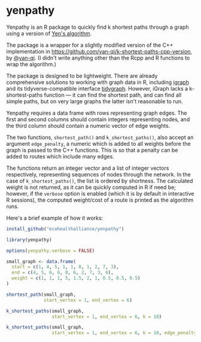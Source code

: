 # yenpathy

Yenpathy is an R package to quickly find k shortest paths through a graph using a version of [Yen's algorithm](https://en.wikipedia.org/wiki/Yen%27s_algorithm).

The package is a wrapper for a slightly modified version of the C++ implementation in https://github.com/yan-qi/k-shortest-paths-cpp-version, by [@yan-qi](https://github.com/yan-qi). (I didn't write anything other than the Rcpp and R functions to wrap the algorithm.)

The package is designed to be lightweight. There are already comprehensive solutions to working with graph data in R, including [igraph](http://igraph.org/r/) and its tidyverse-compatible interface [tidygraph](https://github.com/thomasp85/tidygraph). However, iGraph lacks a k-shortest-paths function — it can find the shortest path, and can find all simple paths, but on very large graphs the latter isn't reasonable to run.

Yenpathy requires a data frame with rows representing graph edges. The first and second columns should contain integers representing nodes, and the third column should contain a numeric vector of edge weights.

The two functions, `shortest_path()` and `k_shortest_paths()`, also accept an argument `edge_penalty`, a numeric which is added to all weights before the graph is passed to the C++ functions. This is so that a penalty can be added to routes which include many edges.

The functions return an integer vector and a list of integer vectors respectively, representing sequences of nodes through the network. In the case of `k_shortest_paths()`, the list is ordered by shortness. The calculated weight is not returned, as it can be quickly computed in R if need be; however, if the `verbose` option is enabled (which it is by default in interactive R sessions), the computed weight/cost of a route is printed as the algorithm runs.

Here's a brief example of how it works:

```r
install_github("ecohealthalliance/yenpathy")

library(yenpathy)

options(yenpathy.verbose = FALSE)

small_graph <- data.frame(
  start = c(1, 4, 5, 1, 1, 8, 1, 2, 7, 3),
  end = c(4, 5, 6, 6, 8, 6, 2, 7, 3, 6),
  weight = c(1, 1, 1, 5, 1.5, 2, 1, 0.5, 0.5, 0.5)
)

shortest_path(small_graph,
              start_vertex = 1, end_vertex = 6)

k_shortest_paths(small_graph,
                 start_vertex = 1, end_vertex = 6, k = 10)

k_shortest_paths(small_graph,
                 start_vertex = 1, end_vertex = 6, k = 10, edge_penalty = 0)
```
